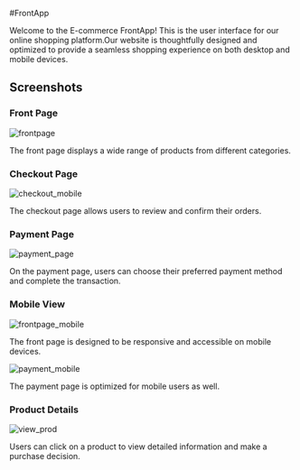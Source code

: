 #FrontApp

Welcome to the E-commerce FrontApp! This is the user interface for our online shopping platform.Our website is thoughtfully designed and optimized to provide a seamless shopping experience on both desktop and mobile devices.

## Screenshots

### Front Page
![frontpage](https://github.com/AshikJenly/E-commerce/assets/102305446/238708af-fb40-4616-82b2-a54506e3e270)


The front page displays a wide range of products from different categories.

### Checkout Page
![checkout_mobile](https://github.com/AshikJenly/E-commerce/assets/102305446/8a28fae2-7e8f-40d2-94c7-9a470fc86fc1)


The checkout page allows users to review and confirm their orders.

### Payment Page

![payment_page](https://github.com/AshikJenly/E-commerce/assets/102305446/8c6445da-bcc4-4119-8df7-4c143b1bb91b)


On the payment page, users can choose their preferred payment method and complete the transaction.

### Mobile View
![frontpage_mobile](https://github.com/AshikJenly/E-commerce/assets/102305446/c78c741d-c56b-43b0-973d-dfee68ff1669)

The front page is designed to be responsive and accessible on mobile devices.

![payment_mobile](https://github.com/AshikJenly/E-commerce/assets/102305446/1b5056dd-0a86-4b06-a83f-e803d1544df5)

The payment page is optimized for mobile users as well.

### Product Details

![view_prod](https://github.com/AshikJenly/E-commerce/assets/102305446/27002e77-9f56-465b-9771-f10682773e89)

Users can click on a product to view detailed information and make a purchase decision.
